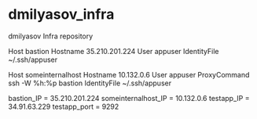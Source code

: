 # dmilyasov_infra
dmilyasov Infra repository

Host bastion
  Hostname 35.210.201.224
  User appuser
  IdentityFile ~/.ssh/appuser

Host someinternalhost
  Hostname 10.132.0.6
  User appuser
  ProxyCommand ssh -W %h:%p bastion
  IdentityFile ~/.ssh/appuser

bastion_IP = 35.210.201.224
someinternalhost_IP = 10.132.0.6
testapp_IP = 34.91.63.229
testapp_port = 9292
